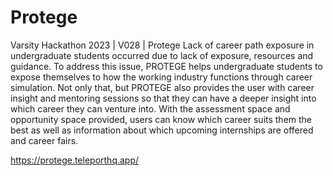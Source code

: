# Protege
Varsity Hackathon 2023 | V028 | Protege
Lack of career path exposure in undergraduate students occurred due to lack of exposure, resources and guidance. To address this issue, PROTEGE helps undergraduate students to expose themselves to how the working industry functions through career simulation. Not only that, but PROTEGE also provides the user with career insight and mentoring sessions so that they can have a deeper insight into which career they can venture into. With the assessment space and opportunity space provided, users can know which career suits them the best as well as information about which upcoming internships are offered and career fairs.

https://protege.teleporthq.app/
